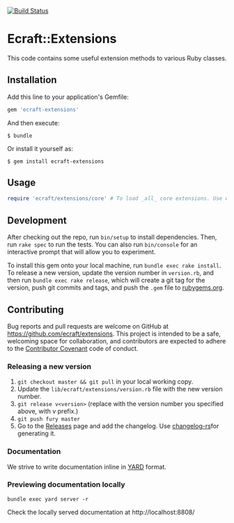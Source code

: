 [![Build Status](https://travis-ci.com/ecraft/ecraft-extensions.svg?token=BUqjqARNkptMDoMbPtFS&branch=master)](https://travis-ci.com/ecraft/ecraft-extensions)

# Ecraft::Extensions

This code contains some useful extension methods to various Ruby classes.

## Installation

Add this line to your application's Gemfile:

```ruby
gem 'ecraft-extensions'
```

And then execute:

    $ bundle

Or install it yourself as:

    $ gem install ecraft-extensions

## Usage

```ruby
require 'ecraft/extensions/core' # To load _all_ core extensions. Use with care, since this could cause conflicts with other libraries.
```

## Development

After checking out the repo, run `bin/setup` to install dependencies. Then, run `rake spec` to run the tests. You can also run `bin/console` for an interactive prompt that will allow you to experiment.

To install this gem onto your local machine, run `bundle exec rake install`. To release a new version, update the version number in `version.rb`, and then run `bundle exec rake release`, which will create a git tag for the version, push git commits and tags, and push the `.gem` file to [rubygems.org](https://rubygems.org).

## Contributing

Bug reports and pull requests are welcome on GitHub at https://github.com/ecraft/extensions. This project is intended to be a safe, welcoming space for collaboration, and contributors are expected to adhere to the [Contributor Covenant](contributor-covenant.org) code of conduct.

### Releasing a new version

1. `git checkout master && git pull` in your local working copy.
1. Update the `lib/ecraft/extensions/version.rb` file with the new version number.
1. `git release v<version>` (replace with the version number you specified above, with v prefix.)
1. `git push fury master`
1. Go to the [Releases](https://github.com/ecraft/ecraft-extensions/releases) page and add the changelog. Use [changelog-rs](https://github.com/perlun/changelog-rs)for generating it.

### Documentation

We strive to write documentation inline in [YARD](http://yardoc.org) format.

### Previewing documentation locally
```
bundle exec yard server -r
```

Check the locally served documentation at http://localhost:8808/

